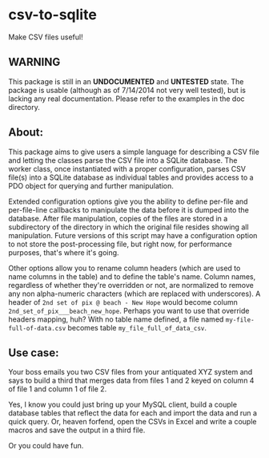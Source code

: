 csv-to-sqlite
=============

Make CSV files useful!

## WARNING

This package is still in an __UNDOCUMENTED__ and __UNTESTED__ state. The package is usable (although as of 7/14/2014 not very well tested), but is lacking any real documentation. Please refer to the examples in the doc directory.

## About:

This package aims to give users a simple language for describing a CSV file and letting the classes parse the CSV file into a SQLite database. The worker class, once instantiated with a proper configuration, parses CSV file(s) into a SQLite database as individual tables and provides access to a PDO object for querying and further manipulation.

Extended configuration options give you the ability to define per-file and per-file-line callbacks to manipulate the data before it is dumped into the database. After file manipulation, copies of the files are stored in a subdirectory of the directory in which the original file resides showing all manipulation. Future versions of this script may have a configuration option to not store the post-processing file, but right now, for performance purposes, that's where it's going.

Other options allow you to rename column headers (which are used to name columns in the table) and to define the table's name. Column names, regardless of whether they're overridden or not, are normalized to remove any non alpha-numeric characters (which are replaced with underscores). A header of `2nd set of pix @ beach - New Hope` would become column `2nd_set_of_pix___beach_new_hope`. Perhaps you want to use that override headers mapping, huh? With no table name defined, a file named `my-file-full-of-data.csv` becomes table `my_file_full_of_data_csv`.

## Use case:

Your boss emails you two CSV files from your antiquated XYZ system and says to build a third that merges data from files 1 and 2 keyed on column 4 of file 1 and column 1 of file 2.

Yes, I know you could just bring up your MySQL client, build a couple database tables that reflect the data for each and import the data and run a quick query. Or, heaven forfend, open the CSVs in Excel and write a couple macros and save the output in a third file.

Or you could have fun.
